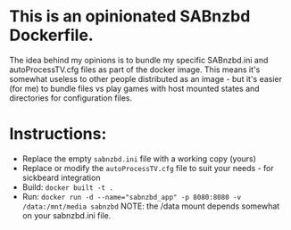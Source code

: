 
# This is an opinionated SABnzbd Dockerfile. 

The idea behind my opinions is to bundle my specific SABnzbd.ini and autoProcessTV.cfg files as part of the docker image. This means it's somewhat useless to other people distributed as an image - but it's easier (for me) to bundle files vs play games with host mounted states and directories for configuration files.

# Instructions:

* Replace the empty `sabnzbd.ini` file with a working copy (yours)
* Replace or modify the `autoProcessTV.cfg` file to suit your needs - for sickbeard integration
* Build: `docker built -t .`
* Run: `docker run -d --name="sabnzbd_app" -p 8080:8080 -v /data:/mnt/media sabnzbd` NOTE: the /data mount depends somewhat on your sabnzbd.ini file. 
